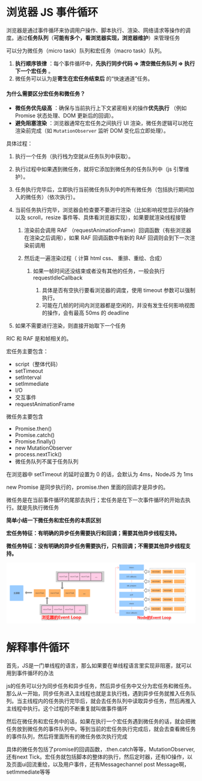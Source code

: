 # 浏览器 JS 事件循环

浏览器是通过事件循环来协调用户操作、脚本执行、渲染、网络请求等操作的调度。通过**任务队列**（**可能有多个，看浏览器实现，浏览器维护**）来管理任务

可以分为微任务（micro task）队列和宏任务（macro task）队列。

1. **执行顺序铁律** ：每个事件循环中，**先执行同步代码 ⇒ 清空微任务队列 ⇒ 执行下一个宏任务** 。
2. 微任务可以认为是**寄生在宏任务结束后** 的“快速通道”任务。

#### 为什么需要区分宏任务和微任务？

- **微任务优先级高** ：确保与当前执行上下文紧密相关的操作**优先执行** （例如 Promise 状态处理、DOM 更新后的回调）。
- **避免阻塞渲染** ：浏览器通常在宏任务之间执行 UI 渲染，微任务逻辑可以抢在渲染前完成（如 `MutationObserver` 监听 DOM 变化后立即处理）。

具体过程：

1. 执行一个任务（执行栈为空就从任务队列中获取）。
2. 执行过程中如果遇到微任务，就将它添加到微任务的任务队列中（js 引擎维护）。
3. 任务执行完毕后，立即执行当前微任务队列中的所有微任务（包括执行期间加入的微任务）（依次执行）。
4. 当前任务执行完毕，浏览器会检查要不要进行渲染（比如影响视觉显示的操作以及 scroll，resize 事件等、具体看浏览器实现），如果要就渲染线程接管

	1. 渲染前会调用 RAF （requestAnimationFrame）回调函数（有些浏览器在渲染之后调用），如果 RAF 回调函数中有新的 RAF 回调则会到下一次渲染前调用
	2. 然后走一遍渲染过程（ 计算 html css、 重排、重绘、合成）

		1. 如果一帧时间还没结束或者没有其他的任务，一般会执行 requestIdleCallback

			1. 具体是否有空执行要看浏览器的调度，使用 timeout 参数可以强制执行。
			2. 可能在几帧的时间内浏览器都是空闲的，并没有发生任何影响视图的操作，会有最高 50ms 的 deadline

5. 如果不需要进行渲染，则直接开始取下一个任务

  

RIC 和 RAF 是和帧相关的。  

宏任务主要包含：
- script（整体代码）
- setTimeout
- setInterval
- setImmediate
- I/O
- 交互事件
- requestAnimationFrame

微任务主要包含
- Promise.then()
- Promise.catch()
- Promise.finally()
- new MutationObserver
- process.nextTick() 
- 微任务队列不属于任务队列

在浏览器中 setTimeout 的延时设置为 0 的话，会默认为 4ms，NodeJS 为 1ms


new Promise 是同步执行的，promise.then 里面的回调才是异步的。

微任务是在当前事件循环的尾部去执行；宏任务是在下一次事件循环的开始去执行。就是先执行微任务

**简单小结一下微任务和宏任务的本质区别**

**宏任务特征：有明确的异步任务需要执行和回调；需要其他异步线程支持。**

**微任务特征：没有明确的异步任务需要执行，只有回调；不需要其他异步线程支持。**

![alt text](image-7.png)

# 解释事件循环
首先，JS是一门单线程的语言，那么如果要在单线程语言里实现非阻塞，就可以用到事件循环的办法

js的任务可以分为同步任务和异步任务，然后异步任务中又分为宏任务和微任务。那么从一开始，同步任务进入主线程也就是主执行栈，遇到异步任务就推入任务队列。当主线程内的任务执行完毕后，就会去任务队列中读取异步任务，然后再推入主线程中执行。这个过程的不断重复就叫做事件循环

然后在微任务和宏任务中的话，如果在执行一个宏任务遇到微任务的话，就会把微任务放到微任务的事件队列中。等到当前的宏任务执行完成后，就会去查看微任务的事件队列，然后将里面所有的微任务依次执行完成

具体的微任务包括了promise的回调函数，.then.catch等等，MutationObserver, 还有next Tick。宏任务就包括脚本的整体的执行，然后定时器，还有IO操作，以及页面ui回流重绘，以及用户事件，还有Messagechannel post Message啊，setImmediate等等
